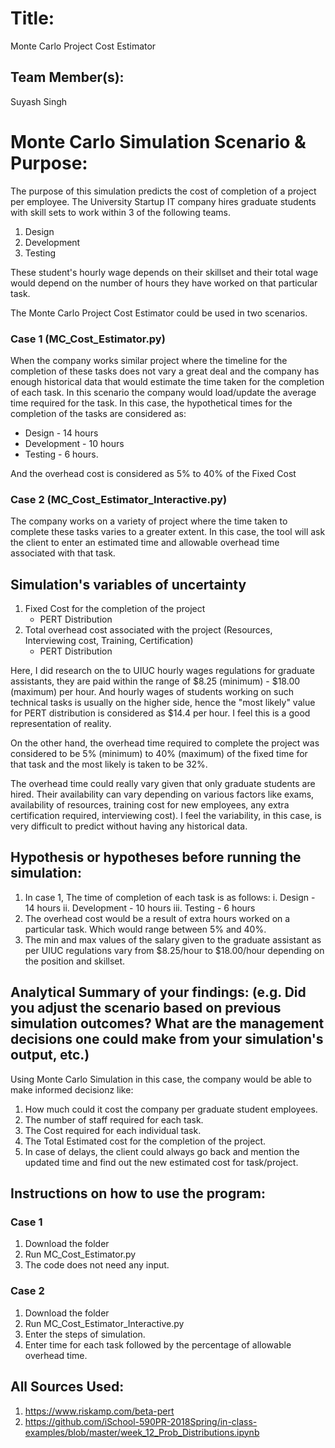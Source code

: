 

# Title: 
Monte Carlo Project Cost Estimator


## Team Member(s):
Suyash Singh

# Monte Carlo Simulation Scenario & Purpose:

The purpose of this simulation predicts the cost of completion of a project per employee. The University Startup IT company hires graduate students with skill sets to work within 3 of the following teams.

1. Design
2. Development
3. Testing

These student's hourly wage depends on their skillset and their total wage would depend on the number of hours they have worked on that particular task.

The Monte Carlo Project Cost Estimator could be used in two scenarios.

### Case 1 (MC_Cost_Estimator.py)

When the company works similar project where the timeline for the completion of these tasks does not vary a great deal and the company has enough historical data that would estimate the time taken for the completion of each task. In this scenario the company would load/update the average time required for the task. In this case, the hypothetical times for the completion of the tasks are considered as:

- Design - 14 hours 
- Development - 10 hours 
- Testing - 6 hours.

And the overhead cost is considered as 5% to 40% of the Fixed Cost
 
 ### Case 2 (MC_Cost_Estimator_Interactive.py)
 
The company works on a variety of project where the time taken to complete these tasks varies to a greater extent. In this case, the tool will ask the client to enter an estimated time and allowable overhead time associated with that task.
 
## Simulation's variables of uncertainty

1. Fixed Cost for the completion of the project
    - PERT Distribution  
2. Total overhead cost associated with the project (Resources, Interviewing cost, Training, Certification)
    - PERT Distribution

Here, I did research on the to UIUC hourly wages regulations for graduate assistants, they are paid within the range of $8.25 (minimum) - $18.00 (maximum) per hour. And hourly wages of students working on such technical tasks is usually on the higher side, hence the "most likely" value for PERT distribution is considered as $14.4 per hour. I feel this is a good representation of reality.

On the other hand, the overhead time required to complete the project was considered to be 5% (minimum) to 40% (maximum) of the fixed time for that task and the most likely is taken to be 32%.

The overhead time could really vary given that only graduate students are hired. Their availability can vary depending on various factors like exams, availability of resources, training cost for new employees, any extra certification required, interviewing cost). I feel the variability, in this case, is very difficult to predict without having any historical data.

## Hypothesis or hypotheses before running the simulation:

1. In case 1, The time of completion of each task is as follows: i. Design - 14 hours ii. Development - 10 hours iii. Testing - 6 hours
2. The overhead cost would be a result of extra hours worked on a particular task. Which would range between 5% and 40%.
3. The min and max values of the salary given to the graduate assistant as per UIUC regulations vary from $8.25/hour to $18.00/hour depending on the position and skillset.

## Analytical Summary of your findings: (e.g. Did you adjust the scenario based on previous simulation outcomes?  What are the management decisions one could make from your simulation's output, etc.)

Using Monte Carlo Simulation in this case, the company would be able to make informed decisionz like:
1. How much could it cost the company per graduate student employees.
2. The number of staff required for each task.
3. The Cost required for each individual task.
4. The Total Estimated cost for the completion of the project.
5. In case of delays, the client could always go back and mention the updated time and find out the new estimated cost for task/project.

## Instructions on how to use the program:

### Case 1
1. Download the folder
2. Run MC_Cost_Estimator.py
3. The code does not need any input.

### Case 2
1. Download the folder
2. Run MC_Cost_Estimator_Interactive.py
3. Enter the steps of simulation.
4. Enter time for each task followed by the percentage of allowable overhead time.

## All Sources Used:
1. https://www.riskamp.com/beta-pert
2. https://github.com/iSchool-590PR-2018Spring/in-class-examples/blob/master/week_12_Prob_Distributions.ipynb
